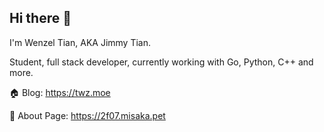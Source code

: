 ## Hi there 👋

I'm Wenzel Tian, AKA Jimmy Tian.

Student, full stack developer, currently working with Go, Python, C++ and more.

🏠 Blog: https://twz.moe

📃 About Page: https://2f07.misaka.pet
